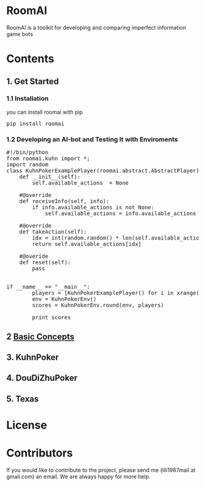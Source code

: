 # RoomAI

RoomAI is a toolkit for developing and comparing imperfect information game bots


# Contents

## 1. Get Started


### 1.1 Installation

you can install roomai with pip

<pre>
pip install roomai
</pre>


### 1.2 Developing an AI-bot and Testing It with Enviroments

<pre>
#!/bin/python
from roomai.kuhn import *;
import random
class KuhnPokerExamplePlayer(roomai.abstract.AbstractPlayer):
    def __init__(self):
        self.available_actions  = None

    #@override
    def receiveInfo(self, info):
        if info.available_actions is not None:
            self.available_actions = info.available_actions

    #@override
    def takeAction(self):
        idx = int(random.random() * len(self.available_actions))
        return self.available_actions[idx]

    #@overide
    def reset(self):
        pass


if __name__ == "__main__":
        players = [KuhnPokerExamplePlayer() for i in xrange(2)]
        env = KuhnPokerEnv()
        scores = KuhnPokerEnv.round(env, players)

        print scores
</pre>

## 2  [Basic Concepts](https://github.com/roomai/RoomAI/tree/master/docs/Basic)

## 3. KuhnPoker

## 4. DouDiZhuPoker

## 5. Texas

# License

# Contributors

If you would like to contribute to the project, please send me (lili1987mail at gmail.com) an email. We are always happy for more help.
